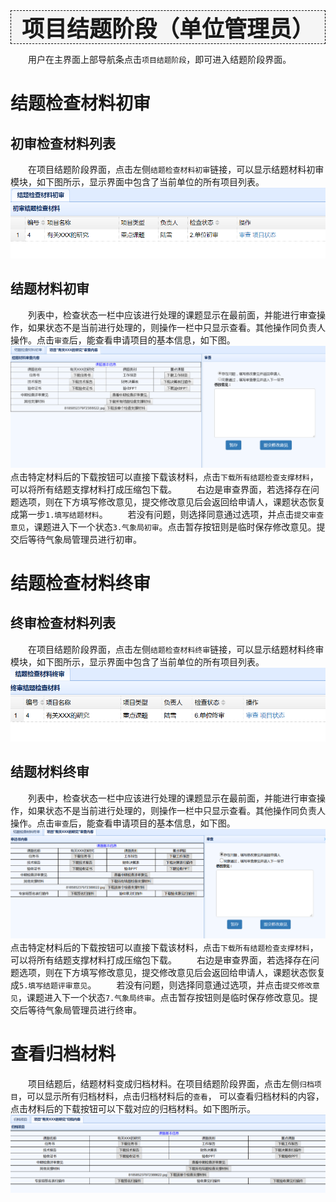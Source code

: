 <div style="text-align:center;border:1px dashed   #000; font-size:36px;font-weight:800;background-color:#F5F5F5">
项目结题阶段（单位管理员）
</div>

　　用户在主界面上部导航条点击`项目结题阶段`，即可进入结题阶段界面。
# 结题检查材料初审
## 初审检查材料列表
　　在项目结题阶段界面，点击左侧`结题检查材料初审`链接，可以显示结题材料初审模块，如下图所示，显示界面中包含了当前单位的所有项目列表。
![](assets/markdown-img-paste-20170804141736519.png)

## 结题材料初审
　　列表中，检查状态一栏中应该进行处理的课题显示在最前面，并能进行审查操作，如果状态不是当前进行处理的，则操作一栏中只显示查看。其他操作同负责人操作。点击`审查`后，能查看申请项目的基本信息，如下图。
![](assets/markdown-img-paste-20170804141819260.png)
　　点击特定材料后的下载按钮可以直接下载该材料，点击`下载所有结题检查支撑材料`，可以将所有结题支撑材料打成压缩包下载。
　　右边是审查界面，若选择存在问题选项，则在下方填写修改意见，提交修改意见后会返回给申请人，课题状态恢复成第一步`1.填写结题材料`。
　　若没有问题，则选择同意通过选项，并点击`提交审查意见`，课题进入下一个状态`3.气象局初审`。点击暂存按钮则是临时保存修改意见。提交后等待气象局管理员进行初审。


# 结题检查材料终审
## 终审检查材料列表
　　在项目结题阶段界面，点击左侧`结题检查材料终审`链接，可以显示结题材料终审模块，如下图所示，显示界面中包含了当前单位的所有项目列表。
![](assets/markdown-img-paste-2017080414524483.png)

## 结题材料终审
　　列表中，检查状态一栏中应该进行处理的课题显示在最前面，并能进行审查操作，如果状态不是当前进行处理的，则操作一栏中只显示查看。其他操作同负责人操作。点击`审查`后，能查看申请项目的基本信息，如下图。
![](assets/markdown-img-paste-20170804145311837.png)
　　点击特定材料后的下载按钮可以直接下载该材料，点击`下载所有结题检查支撑材料`，可以将所有结题支撑材料打成压缩包下载。
　　右边是审查界面，若选择存在问题选项，则在下方填写修改意见，提交修改意见后会返回给申请人，课题状态恢复成`5.填写结题评审意见`。
　　若没有问题，则选择同意通过选项，并点击`提交修改意见`，课题进入下一个状态`7.气象局终审`。点击暂存按钮则是临时保存修改意见。提交后等待气象局管理员进行终审。

# 查看归档材料
　　项目结题后，结题材料变成归档材料。在项目结题阶段界面，点击左侧`归档项目`，可以显示所有归档材料，点击归档材料后的`查看`， 可以查看归档材料的内容，点击材料后的下载按钮可以下载对应的归档材料。如下图所示。
![](assets/markdown-img-paste-20170804150747125.png)
